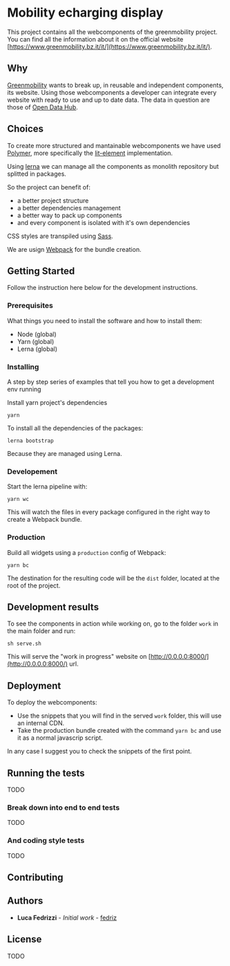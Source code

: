 # Mobility echarging display

This project contains all the webcomponents of the greenmobility project.
You can find all the information about it on the official website [https://www.greenmobility.bz.it/it/](https://www.greenmobility.bz.it/it/).

## Why

[Greenmobility](https://www.greenmobility.bz.it/it/) wants to break up, in reusable and independent components, its website. Using those webcomponents a developer can integrate every website with ready to use and up to date data.
The data in question are those of [Open Data Hub](https://opendatahub.bz.it/).

## Choices

To create more structured and mantainable webcomponents we have used [Polymer](https://www.polymer-project.org/), more specifically the [lit-element](https://lit-element.polymer-project.org/) implementation.

Using [lerna](https://github.com/lerna/lerna) we can manage all the components as monolith repository but splitted in packages.

So the project can benefit of:

- a better project structure
- a better dependencies management
- a better way to pack up components
- and every component is isolated with it's own dependencies

CSS styles are transpiled using [Sass](https://sass-lang.com/).

We are usign [Webpack](https://webpack.js.org/) for the bundle creation.

## Getting Started

Follow the instruction here below for the development instructions.

### Prerequisites

What things you need to install the software and how to install them:

- Node (global)
- Yarn (global)
- Lerna (global)

### Installing

A step by step series of examples that tell you how to get a development env running

Install yarn project's dependencies

```
yarn
```

To install all the dependencies of the packages:

```
lerna bootstrap
```

Because they are managed using Lerna.

### Developement

Start the lerna pipeline with:

```
yarn wc
```

This will watch the files in every package configured in the right way to create a Webpack bundle.

### Production

Build all widgets using a `production` config of Webpack:

```
yarn bc
```

The destination for the resulting code will be the `dist` folder, located at the root of the project.

## Development results

To see the components in action while working on, go to the folder `work` in the main folder and run:

```
sh serve.sh
```

This will serve the "work in progress" website on [http://0.0.0.0:8000/](http://0.0.0.0:8000/) url.

## Deployment

To deploy the webcomponents:

- Use the snippets that you will find in the served `work` folder, this will use an internal CDN.
- Take the production bundle created with the command `yarn bc` and use it as a normal javascrip script.

In any case I suggest you to check the snippets of the first point.

## Running the tests

TODO

### Break down into end to end tests

TODO

### And coding style tests

TODO

## Contributing

## Authors

- **Luca Fedrizzi** - _Initial work_ - [fedriz](https://github.com/fedriz)

## License

TODO
